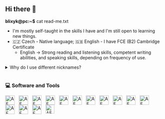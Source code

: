 ## Hi there 👋


**blixyk@pc:~$** cat read-me.txt
- I'm mostly self-taught in the skills I have and I'm still open to learning new things.
- 🇨🇿 Czech - Native language; 🇬🇧 English - I have FCE (B2) Cambridge Certificate
  - English -> Strong reading and listening skills, competent writing abilities, and speaking skills, depending on frequency of use.

<details>
  <summary>Why do I use different nicknames?</summary>

  1. The name/nickname was already taken.  
  2. I wanted to do/learn/create something without others knowing what I exactly do in my free time.  
</details>


<!--
**blixyk/blixyk** is a ✨ _special_ ✨ repository because its `README.md` (this file) appears on your GitHub profile.

Notes:
Use this place to add many links on my projects I made etc.
Add link on something visual (project), you can play around with
- What (name and description), Why (Did you ever have blabla...) How (how to use/setup) 
- Use images

Here are some ideas to get you started:

- 🔭 I’m currently working on ...
- 🌱 I’m currently learning ...
- 👯 I’m looking to collaborate on ...
- 🤔 I’m looking for help with ...
- 💬 Ask me about ...
- 📫 How to reach me: ...
-->

#


<h3> 💻 Software and Tools </h3>

  <img align="left" alt="AE" width="30px" style="padding-right: 10px;" src="https://cdn.jsdelivr.net/gh/devicons/devicon@latest/icons/c/c-original.svg" />
  <img align="left" alt="AE" width="30px" style="padding-right: 10px;" src="https://cdn.jsdelivr.net/gh/devicons/devicon@latest/icons/cplusplus/cplusplus-original.svg" />
  <img align="left" alt="AE" width="30px" style="padding-right: 10px;" src="https://cdn.jsdelivr.net/gh/devicons/devicon@latest/icons/linux/linux-original.svg" />
  <img align="left" alt="AE" width="30px" style="padding-right: 10px;" src="https://cdn.jsdelivr.net/gh/devicons/devicon@latest/icons/inkscape/inkscape-original.svg" />
  <img align="left" alt="AE" width="30px" style="padding-right: 10px;" src="https://cdn.jsdelivr.net/gh/devicons/devicon@latest/icons/aftereffects/aftereffects-original.svg" />
  <img align="left" alt="AE" width="30px" style="padding-right: 10px;" src="https://cdn.jsdelivr.net/gh/devicons/devicon@latest/icons/photoshop/photoshop-original.svg" />
  <img align="left" alt="AE" width="30px" style="padding-right: 10px;" src="https://cdn.jsdelivr.net/gh/devicons/devicon@latest/icons/blender/blender-original.svg" />
  <img align="left" alt="AE" width="30px" style="padding-right: 10px;" src="https://cdn.jsdelivr.net/gh/devicons/devicon@latest/icons/vscode/vscode-original.svg" />
  <img align="left" alt="AE" width="30px" style="padding-right: 10px;" src="https://cdn.jsdelivr.net/gh/devicons/devicon@latest/icons/python/python-original.svg" />
  <img align="left" alt="AE" width="30px" style="padding-right: 10px;" src="https://cdn.jsdelivr.net/gh/devicons/devicon@latest/icons/java/java-original.svg" />
  <img align="left" alt="AE" width="30px" style="padding-right: 10px;" src="https://cdn4.iconfinder.com/data/icons/logos-and-brands/512/22_Apple_logo_logos-512.png"/>
  <img align="left" alt="AE" width="30px" style="padding-right: 10px;" src="https://cdn.jsdelivr.net/gh/devicons/devicon@latest/icons/javascript/javascript-original.svg" />
  <img align="left" alt="AE" width="30px" style="padding-right: 10px;" src="https://cdn.jsdelivr.net/gh/devicons/devicon@latest/icons/html5/html5-original.svg" />
  <img align="left" alt="AE" width="30px" style="padding-right: 10px;" src="https://cdn.jsdelivr.net/gh/devicons/devicon@latest/icons/css3/css3-original.svg" />
  <img align="left" alt="AE" width="28px" style="padding-right: 10px;" src="https://cdn.jsdelivr.net/gh/devicons/devicon@latest/icons/windows11/windows11-original.svg" />  

<br>

#
